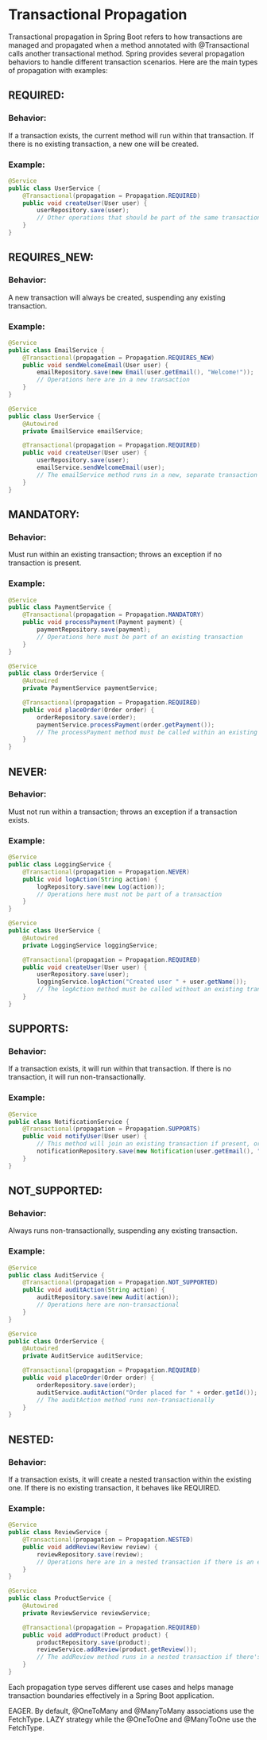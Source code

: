 # Transactional Propagation 
Transactional propagation in Spring Boot refers to how transactions are managed and propagated when a method annotated with @Transactional calls another transactional method. Spring provides several propagation behaviors to handle different transaction scenarios. Here are the main types of propagation with examples:

## REQUIRED:

### Behavior: 
If a transaction exists, the current method will run within that transaction. If there is no existing transaction, a new one will be created.
### Example:
```java
@Service
public class UserService {
    @Transactional(propagation = Propagation.REQUIRED)
    public void createUser(User user) {
        userRepository.save(user);
        // Other operations that should be part of the same transaction
    }
}
```
## REQUIRES_NEW:

### Behavior: 
A new transaction will always be created, suspending any existing transaction.

### Example:
```java
@Service
public class EmailService {
    @Transactional(propagation = Propagation.REQUIRES_NEW)
    public void sendWelcomeEmail(User user) {
        emailRepository.save(new Email(user.getEmail(), "Welcome!"));
        // Operations here are in a new transaction
    }
}

@Service
public class UserService {
    @Autowired
    private EmailService emailService;

    @Transactional(propagation = Propagation.REQUIRED)
    public void createUser(User user) {
        userRepository.save(user);
        emailService.sendWelcomeEmail(user);
        // The emailService method runs in a new, separate transaction
    }
}
```
## MANDATORY:

### Behavior: 
Must run within an existing transaction; throws an exception if no transaction is present.
### Example:
```java
@Service
public class PaymentService {
    @Transactional(propagation = Propagation.MANDATORY)
    public void processPayment(Payment payment) {
        paymentRepository.save(payment);
        // Operations here must be part of an existing transaction
    }
}

@Service
public class OrderService {
    @Autowired
    private PaymentService paymentService;

    @Transactional(propagation = Propagation.REQUIRED)
    public void placeOrder(Order order) {
        orderRepository.save(order);
        paymentService.processPayment(order.getPayment());
        // The processPayment method must be called within an existing transaction
    }
}
```
## NEVER:

### Behavior: 
Must not run within a transaction; throws an exception if a transaction exists.
### Example:
```java
@Service
public class LoggingService {
    @Transactional(propagation = Propagation.NEVER)
    public void logAction(String action) {
        logRepository.save(new Log(action));
        // Operations here must not be part of a transaction
    }
}

@Service
public class UserService {
    @Autowired
    private LoggingService loggingService;

    @Transactional(propagation = Propagation.REQUIRED)
    public void createUser(User user) {
        userRepository.save(user);
        loggingService.logAction("Created user " + user.getName());
        // The logAction method must be called without an existing transaction
    }
}
```
## SUPPORTS:

### Behavior: 
If a transaction exists, it will run within that transaction. If there is no transaction, it will run non-transactionally.
### Example:
```java
@Service
public class NotificationService {
    @Transactional(propagation = Propagation.SUPPORTS)
    public void notifyUser(User user) {
        // This method will join an existing transaction if present, or run non-transactionally otherwise
        notificationRepository.save(new Notification(user.getEmail(), "Notification"));
    }
}
```
## NOT_SUPPORTED:

### Behavior: 
Always runs non-transactionally, suspending any existing transaction.
### Example:
```java
@Service
public class AuditService {
    @Transactional(propagation = Propagation.NOT_SUPPORTED)
    public void auditAction(String action) {
        auditRepository.save(new Audit(action));
        // Operations here are non-transactional
    }
}

@Service
public class OrderService {
    @Autowired
    private AuditService auditService;

    @Transactional(propagation = Propagation.REQUIRED)
    public void placeOrder(Order order) {
        orderRepository.save(order);
        auditService.auditAction("Order placed for " + order.getId());
        // The auditAction method runs non-transactionally
    }
}
```
## NESTED:

### Behavior:
If a transaction exists, it will create a nested transaction within the existing one. If there is no existing transaction, it behaves like REQUIRED.
### Example:
```java
@Service
public class ReviewService {
    @Transactional(propagation = Propagation.NESTED)
    public void addReview(Review review) {
        reviewRepository.save(review);
        // Operations here are in a nested transaction if there is an existing one
    }
}

@Service
public class ProductService {
    @Autowired
    private ReviewService reviewService;

    @Transactional(propagation = Propagation.REQUIRED)
    public void addProduct(Product product) {
        productRepository.save(product);
        reviewService.addReview(product.getReview());
        // The addReview method runs in a nested transaction if there's an existing one
    }
}
```
Each propagation type serves different use cases and helps manage transaction boundaries effectively in a Spring Boot application.


EAGER. By default, @OneToMany and @ManyToMany associations use the FetchType. LAZY strategy while the @OneToOne and @ManyToOne use the FetchType.
